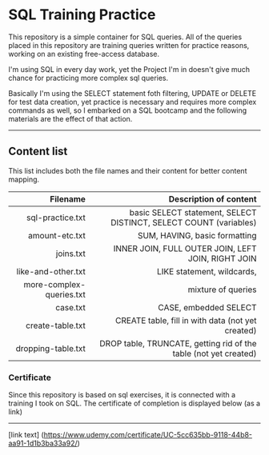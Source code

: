 # SQL Training Practice

This repository is a simple container for SQL queries. All of the queries placed in this repository are training queries written for practice reasons, working on an existing free-access database.

I'm using SQL in every day work, yet the Project I'm in doesn't give much chance for practicing more complex sql queries. 

Basically I'm using the SELECT statement foth filtering, UPDATE or DELETE for test data creation, yet practice is necessary and requires more complex commands as well, so I embarked on a SQL bootcamp and the following materials are the effect of that action.

***

## Content list

This list includes both the file names and their content for better content mapping.

| Filename         | Description of content |
|----------------: | ---------------------: |
| sql-practice.txt | basic SELECT statement, SELECT DISTINCT, SELECT COUNT (variables) |
| amount-etc.txt   | SUM, HAVING, basic formatting |
| joins.txt | INNER JOIN, FULL OUTER JOIN, LEFT JOIN, RIGHT JOIN |
| like-and-other.txt | LIKE statement, wildcards, 
| more-complex-queries.txt | mixture of queries |
| case.txt| CASE, embedded SELECT |
| create-table.txt | CREATE table, fill in with data (not yet created)
| dropping-table.txt | DROP table, TRUNCATE, getting rid of the table (not yet created) | | 


### Certificate

Since this repository is based on sql exercises, it is connected with a training I took on SQL.
The certificate of completion is displayed below (as a link)

***

[link text] (https://www.udemy.com/certificate/UC-5cc635bb-9118-44b8-aa91-1d1b3ba33a92/)


